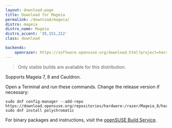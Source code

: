 ```yaml
---
layout: download-page
title: Download for Mageia
permalink: /download/mageia/
distro: mageia
distro_name: Mageia
distro_accent: '35,151,212'
class: download

backends:
    openrazer: https://software.opensuse.org/download.html?project=hardware%3Arazer&package=openrazer-meta
---
```


> Only stable builds are avaliable for this distribution.

Supports Mageia 7, 8 and Cauldron.

Open a Terminal and run these commands. Change the release version if necessary:

```shell
sudo dnf config-manager --add-repo https://download.opensuse.org/repositories/hardware:/razer/Mageia_8/hardware:razer.repo
sudo dnf install polychromatic
```

For binary packages and instructions, visit the
[openSUSE Build Service](https://software.opensuse.org/download.html?project=hardware%3Arazer&package=polychromatic).
